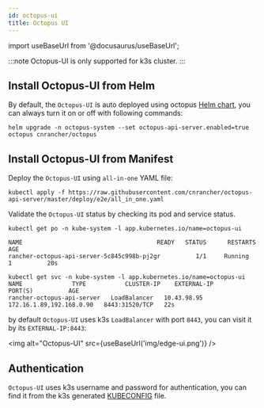 ```yaml
---
id: octopus-ui
title: Octopus UI
---
```


import useBaseUrl from '@docusaurus/useBaseUrl';

:::note
Octopus-UI is only supported for k3s cluster.
:::
## Install Octopus-UI from Helm
By default, the `Octopus-UI` is auto deployed using octopus [Helm chart](./install#1-octopus-helm-chart), you can always turn it on or off with following commands:
```shell script
helm upgrade -n octopus-system --set octopus-api-server.enabled=true octopus cnrancher/octopus
```


## Install Octopus-UI from Manifest

Deploy the `Octopus-UI` using `all-in-one` YAML file:

```shell script
kubectl apply -f https://raw.githubusercontent.com/cnrancher/octopus-api-server/master/deploy/e2e/all_in_one.yaml
```

Validate the `Octopus-UI` status by checking its pod and service status.
```shell script
kubectl get po -n kube-system -l app.kubernetes.io/name=octopus-ui

NAME                                      READY   STATUS      RESTARTS   AGE
rancher-octopus-api-server-5c845c998b-pj2gr          1/1     Running     1          20s

kubectl get svc -n kube-system -l app.kubernetes.io/name=octopus-ui
NAME              TYPE           CLUSTER-IP    EXTERNAL-IP                PORT(S)          AGE
rancher-octopus-api-server   LoadBalancer   10.43.98.95   172.16.1.89,192.168.0.90   8443:31520/TCP   22s
```

by default `Octopus-UI` uses k3s `LoadBalancer` with port `8443`, you can visit it by its `EXTERNAL-IP:8443`:

<img alt="Octopus-UI" src={useBaseUrl('img/edge-ui.png')} />

## Authentication

`Octopus-UI` uses k3s username and password for authentication, you can find it from the k3s generated [KUBECONFIG](https://rancher.com/docs/k3s/latest/en/cluster-access/) file.

